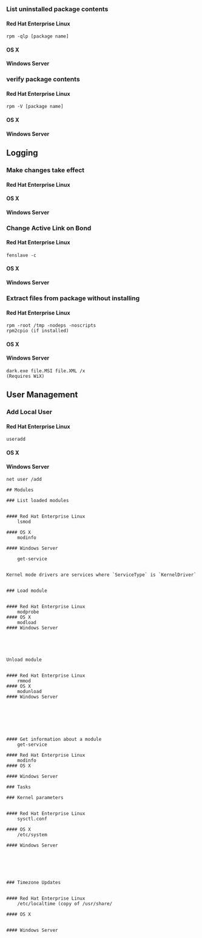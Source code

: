 
### List uninstalled package contents


#### Red Hat Enterprise Linux
	rpm -qlp [package name]

#### OS X


#### Windows Server







### verify package contents


#### Red Hat Enterprise Linux
	rpm -V [package name]

#### OS X


#### Windows Server



## Logging


### Make changes take effect


#### Red Hat Enterprise Linux


#### OS X

#### Windows Server

### Change Active Link on Bond


#### Red Hat Enterprise Linux
	fenslave -c
#### OS X

#### Windows Server


### Extract files from package without installing


#### Red Hat Enterprise Linux
	rpm -root /tmp -nodeps -noscripts
	rpm2cpio (if installed)

#### OS X


#### Windows Server
	dark.exe file.MSI file.XML /x
	(Requires WiX)


## User Management

### Add Local User


#### Red Hat Enterprise Linux
	useradd
#### OS X

#### Windows Server
	net user /add

	## Modules

	### List loaded modules


	#### Red Hat Enterprise Linux
		lsmod

	#### OS X
		modinfo

	#### Windows Server

		get-service


	Kernel mode drivers are services where `ServiceType` is `KernelDriver`


	### Load module


	#### Red Hat Enterprise Linux
		modprobe
	#### OS X
		modload
	#### Windows Server





	Unload module


	#### Red Hat Enterprise Linux
		rmmod
	#### OS X
		modunload
	#### Windows Server







	#### Get information about a module
		get-service

	#### Red Hat Enterprise Linux
		modinfo
	#### OS X

	#### Windows Server

	### Tasks

	### Kernel parameters


	#### Red Hat Enterprise Linux
	    sysctl.conf

	#### OS X
	    /etc/system

	#### Windows Server






	### Timezone Updates


	#### Red Hat Enterprise Linux
	    /etc/localtime (copy of /usr/share/

	#### OS X


	#### Windows Server


